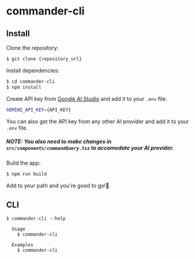 # commander-cli

## Install

Clone the repository:

```bash
$ git clone {repository_url}
```

Install dependencies:
```bash
$ cd commander-cli
$ npm install
```

Create API key from [Google AI Studio](https://aistudio.google.com/app/apikey) and add it to your `.env` file.

```bash
GEMINI_API_KEY={API_KEY}
```

You can also get the API key from any other AI provider and add it to your `.env` file.

##### NOTE: You also need to make changes in `src/components/commandQuery.tsx` to accomodate your AI provider.

Build the app:

```bash
$ npm run build
```

Add to your path and you're good to go!🚀

## CLI

```
$ commander-cli --help

  Usage
    $ commander-cli

  Examples
    $ commander-cli
```
